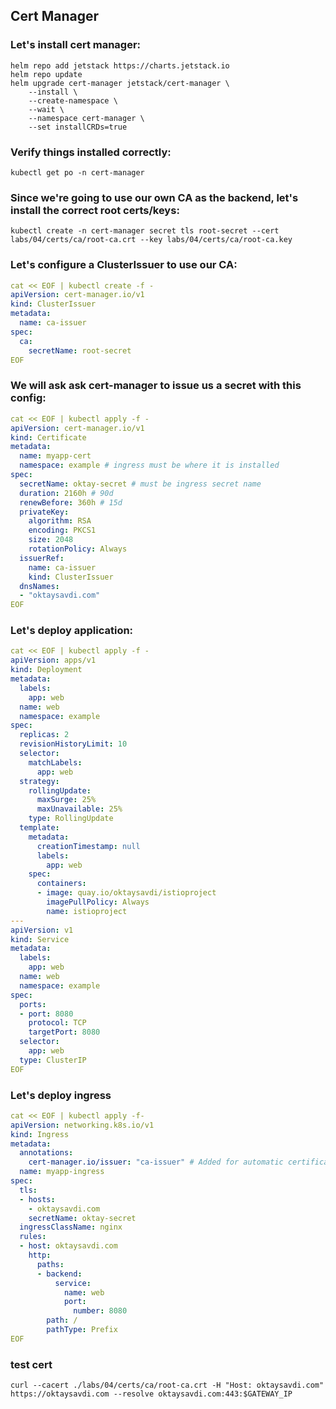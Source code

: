 

## Cert Manager

### Let's install cert manager:
```
helm repo add jetstack https://charts.jetstack.io
helm repo update
helm upgrade cert-manager jetstack/cert-manager \
    --install \
    --create-namespace \
    --wait \
    --namespace cert-manager \
    --set installCRDs=true
```
### Verify things installed correctly:
```
kubectl get po -n cert-manager
```
### Since we're going to use our own CA as the backend, let's install the correct root certs/keys:
```
kubectl create -n cert-manager secret tls root-secret --cert labs/04/certs/ca/root-ca.crt --key labs/04/certs/ca/root-ca.key
```
### Let's configure a ClusterIssuer to use our CA:
```yaml
cat << EOF | kubectl create -f -
apiVersion: cert-manager.io/v1
kind: ClusterIssuer
metadata:
  name: ca-issuer
spec:
  ca:
    secretName: root-secret
EOF
```
### We will ask ask cert-manager to issue us a secret with this config:
```yaml
cat << EOF | kubectl apply -f -
apiVersion: cert-manager.io/v1
kind: Certificate
metadata:
  name: myapp-cert
  namespace: example # ingress must be where it is installed
spec:
  secretName: oktay-secret # must be ingress secret name
  duration: 2160h # 90d
  renewBefore: 360h # 15d
  privateKey:
    algorithm: RSA
    encoding: PKCS1
    size: 2048
    rotationPolicy: Always
  issuerRef:
    name: ca-issuer
    kind: ClusterIssuer
  dnsNames:
  - "oktaysavdi.com"
EOF
```
### Let's deploy application:
```yaml
cat << EOF | kubectl apply -f -
apiVersion: apps/v1
kind: Deployment
metadata:
  labels:
    app: web
  name: web
  namespace: example
spec:
  replicas: 2
  revisionHistoryLimit: 10
  selector:
    matchLabels:
      app: web
  strategy:
    rollingUpdate:
      maxSurge: 25%
      maxUnavailable: 25%
    type: RollingUpdate
  template:
    metadata:
      creationTimestamp: null
      labels:
        app: web
    spec:
      containers:
      - image: quay.io/oktaysavdi/istioproject
        imagePullPolicy: Always
        name: istioproject
--- 
apiVersion: v1
kind: Service 
metadata:     
  labels:
    app: web
  name: web
  namespace: example
spec:
  ports:
  - port: 8080
    protocol: TCP
    targetPort: 8080
  selector:
    app: web
  type: ClusterIP
EOF
```
### Let's deploy ingress
```yaml
cat << EOF | kubectl apply -f-
apiVersion: networking.k8s.io/v1
kind: Ingress
metadata:
  annotations:
    cert-manager.io/issuer: "ca-issuer" # Added for automatic certificate generation
  name: myapp-ingress
spec:
  tls:
  - hosts:
    - oktaysavdi.com
    secretName: oktay-secret
  ingressClassName: nginx
  rules:
  - host: oktaysavdi.com
    http:
      paths:
      - backend:
          service:
            name: web
            port:
              number: 8080
        path: /
        pathType: Prefix
EOF
```
### test cert
```
curl --cacert ./labs/04/certs/ca/root-ca.crt -H "Host: oktaysavdi.com" https://oktaysavdi.com --resolve oktaysavdi.com:443:$GATEWAY_IP
```
